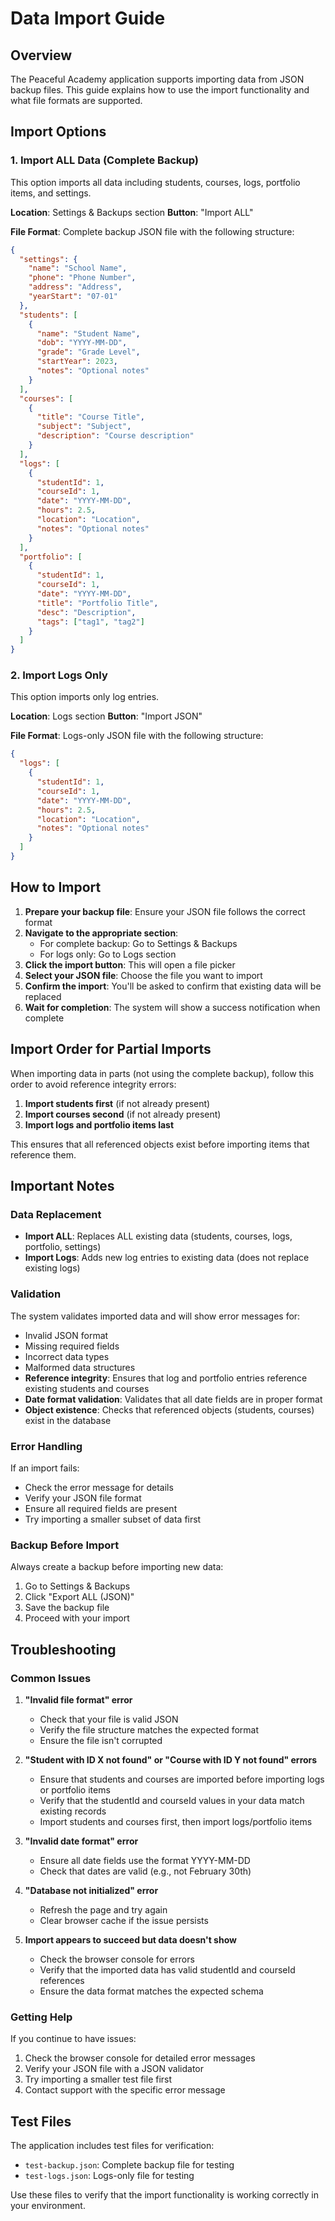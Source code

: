 # Data Import Guide

## Overview
The Peaceful Academy application supports importing data from JSON backup files. This guide explains how to use the import functionality and what file formats are supported.

## Import Options

### 1. Import ALL Data (Complete Backup)
This option imports all data including students, courses, logs, portfolio items, and settings.

**Location**: Settings & Backups section
**Button**: "Import ALL"

**File Format**: Complete backup JSON file with the following structure:
```json
{
  "settings": {
    "name": "School Name",
    "phone": "Phone Number",
    "address": "Address",
    "yearStart": "07-01"
  },
  "students": [
    {
      "name": "Student Name",
      "dob": "YYYY-MM-DD",
      "grade": "Grade Level",
      "startYear": 2023,
      "notes": "Optional notes"
    }
  ],
  "courses": [
    {
      "title": "Course Title",
      "subject": "Subject",
      "description": "Course description"
    }
  ],
  "logs": [
    {
      "studentId": 1,
      "courseId": 1,
      "date": "YYYY-MM-DD",
      "hours": 2.5,
      "location": "Location",
      "notes": "Optional notes"
    }
  ],
  "portfolio": [
    {
      "studentId": 1,
      "courseId": 1,
      "date": "YYYY-MM-DD",
      "title": "Portfolio Title",
      "desc": "Description",
      "tags": ["tag1", "tag2"]
    }
  ]
}
```

### 2. Import Logs Only
This option imports only log entries.

**Location**: Logs section
**Button**: "Import JSON"

**File Format**: Logs-only JSON file with the following structure:
```json
{
  "logs": [
    {
      "studentId": 1,
      "courseId": 1,
      "date": "YYYY-MM-DD",
      "hours": 2.5,
      "location": "Location",
      "notes": "Optional notes"
    }
  ]
}
```

## How to Import

1. **Prepare your backup file**: Ensure your JSON file follows the correct format
2. **Navigate to the appropriate section**:
   - For complete backup: Go to Settings & Backups
   - For logs only: Go to Logs section
3. **Click the import button**: This will open a file picker
4. **Select your JSON file**: Choose the file you want to import
5. **Confirm the import**: You'll be asked to confirm that existing data will be replaced
6. **Wait for completion**: The system will show a success notification when complete

## Import Order for Partial Imports

When importing data in parts (not using the complete backup), follow this order to avoid reference integrity errors:

1. **Import students first** (if not already present)
2. **Import courses second** (if not already present)
3. **Import logs and portfolio items last**

This ensures that all referenced objects exist before importing items that reference them.

## Important Notes

### Data Replacement
- **Import ALL**: Replaces ALL existing data (students, courses, logs, portfolio, settings)
- **Import Logs**: Adds new log entries to existing data (does not replace existing logs)

### Validation
The system validates imported data and will show error messages for:
- Invalid JSON format
- Missing required fields
- Incorrect data types
- Malformed data structures
- **Reference integrity**: Ensures that log and portfolio entries reference existing students and courses
- **Date format validation**: Validates that all date fields are in proper format
- **Object existence**: Checks that referenced objects (students, courses) exist in the database

### Error Handling
If an import fails:
- Check the error message for details
- Verify your JSON file format
- Ensure all required fields are present
- Try importing a smaller subset of data first

### Backup Before Import
Always create a backup before importing new data:
1. Go to Settings & Backups
2. Click "Export ALL (JSON)"
3. Save the backup file
4. Proceed with your import

## Troubleshooting

### Common Issues

1. **"Invalid file format" error**
   - Check that your file is valid JSON
   - Verify the file structure matches the expected format
   - Ensure the file isn't corrupted

2. **"Student with ID X not found" or "Course with ID Y not found" errors**
   - Ensure that students and courses are imported before importing logs or portfolio items
   - Verify that the studentId and courseId values in your data match existing records
   - Import students and courses first, then import logs/portfolio items

3. **"Invalid date format" error**
   - Ensure all date fields use the format YYYY-MM-DD
   - Check that dates are valid (e.g., not February 30th)

4. **"Database not initialized" error**
   - Refresh the page and try again
   - Clear browser cache if the issue persists

5. **Import appears to succeed but data doesn't show**
   - Check the browser console for errors
   - Verify that the imported data has valid studentId and courseId references
   - Ensure the data format matches the expected schema

### Getting Help
If you continue to have issues:
1. Check the browser console for detailed error messages
2. Verify your JSON file with a JSON validator
3. Try importing a smaller test file first
4. Contact support with the specific error message

## Test Files
The application includes test files for verification:
- `test-backup.json`: Complete backup file for testing
- `test-logs.json`: Logs-only file for testing

Use these files to verify that the import functionality is working correctly in your environment.